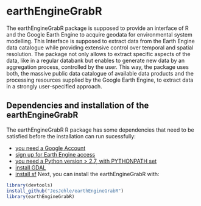 # earthEngineGrabR

The earthEngineGrabR package is supposed to provide an interface of R and the Google Earth Engine to acquire geodata for environmental system modelling. This Interface is supposed to extract data from the Earth Engine data catalogue while providing extensive control over temporal and spatial resolution. The package not only allows to extract specific aspects of the data, like in a regular databank but enables to generate new data by an aggregation process, controlled by the user. This way, the package uses both, the massive public data catalogue of available data products and the processing resources supplied by the Google Earth Engine, to extract data in a strongly user-specified approach.


## Dependencies and installation of the earthEngineGrabR


The earthEngineGrabR R package has some dependencies that need to be satisfied before the installation can run sucessfully:

* [you need a Google Account](https://accounts.google.com/SignUp?hl=de)
* [sign up for Earth Engine access](https://signup.earthengine.google.com/#!/)
* [you need a Python version > 2.7, with PYTHONPATH set](https://www.python.org/downloads/)
* [install GDAL](https://github.com/domlysz/BlenderGIS/wiki/How-to-install-GDAL)
* [install sf](https://github.com/r-spatial/sf)
Next, you can install the earthEngineGrabR with:

```r
library(devtools)
install_github("JesJehle/earthEngineGrabR")
library(earthEngineGrabR)
```



